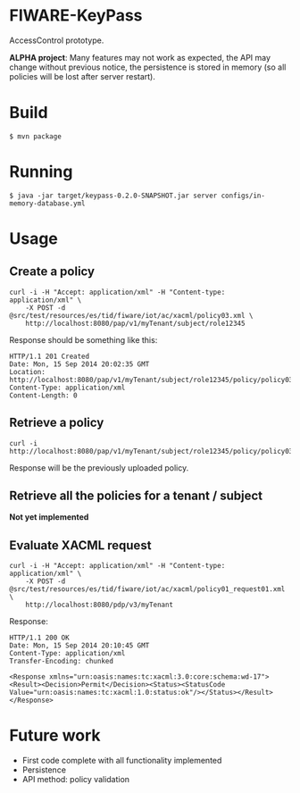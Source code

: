 # FIWARE-KeyPass

AccessControl prototype.

**ALPHA project**: Many features may not work as expected, the API may change
without previous notice, the persistence is stored in memory (so all policies
will be lost after server restart).

# Build

```
$ mvn package
```

# Running

```
$ java -jar target/keypass-0.2.0-SNAPSHOT.jar server configs/in-memory-database.yml
```

# Usage

## Create a policy

```
curl -i -H "Accept: application/xml" -H "Content-type: application/xml" \
    -X POST -d @src/test/resources/es/tid/fiware/iot/ac/xacml/policy03.xml \
    http://localhost:8080/pap/v1/myTenant/subject/role12345
```

Response should be something like this:

```
HTTP/1.1 201 Created
Date: Mon, 15 Sep 2014 20:02:35 GMT
Location: http://localhost:8080/pap/v1/myTenant/subject/role12345/policy/policy03
Content-Type: application/xml
Content-Length: 0
```

## Retrieve a policy

```
curl -i http://localhost:8080/pap/v1/myTenant/subject/role12345/policy/policy03
```

Response will be the previously uploaded policy.

## Retrieve all the policies for a tenant / subject

**Not yet implemented**

## Evaluate XACML request

```
curl -i -H "Accept: application/xml" -H "Content-type: application/xml" \
    -X POST -d @src/test/resources/es/tid/fiware/iot/ac/xacml/policy01_request01.xml \
    http://localhost:8080/pdp/v3/myTenant
```
Response:

```
HTTP/1.1 200 OK
Date: Mon, 15 Sep 2014 20:10:45 GMT
Content-Type: application/xml
Transfer-Encoding: chunked

<Response xmlns="urn:oasis:names:tc:xacml:3.0:core:schema:wd-17"><Result><Decision>Permit</Decision><Status><StatusCode Value="urn:oasis:names:tc:xacml:1.0:status:ok"/></Status></Result></Response>
```

# Future work

* First code complete with all functionality implemented
* Persistence
* API method: policy validation

